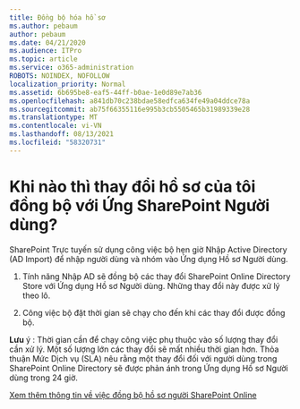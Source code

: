 ```yaml
---
title: Đồng bộ hóa hồ sơ
ms.author: pebaum
author: pebaum
ms.date: 04/21/2020
ms.audience: ITPro
ms.topic: article
ms.service: o365-administration
ROBOTS: NOINDEX, NOFOLLOW
localization_priority: Normal
ms.assetid: 6b695be8-eaf5-44ff-b0ae-1e0d89e7ab36
ms.openlocfilehash: a841db70c238bdae58edfca634fe49a04ddce78a
ms.sourcegitcommit: ab75f66355116e995b3cb5505465b31989339e28
ms.translationtype: MT
ms.contentlocale: vi-VN
ms.lasthandoff: 08/13/2021
ms.locfileid: "58320731"
---
```

# <a name="when-do-my-profile-changes-sync-to-the-sharepoint-user-profile-application"></a>Khi nào thì thay đổi hồ sơ của tôi đồng bộ với Ứng SharePoint Người dùng?

SharePoint Trực tuyến sử dụng công việc bộ hẹn giờ Nhập Active Directory (AD Import) để nhập người dùng và nhóm vào Ứng dụng Hồ sơ Người dùng. 
  
1. Tính năng Nhập AD sẽ đồng bộ các thay đổi SharePoint Online Directory Store với Ứng dụng Hồ sơ Người dùng. Những thay đổi này được xử lý theo lô.
    
2. Công việc bộ đặt thời gian sẽ chạy cho đến khi các thay đổi được đồng bộ.
    
**Lưu** ý : Thời gian cần để chạy công việc phụ thuộc vào số lượng thay đổi cần xử lý. Một số lượng lớn các thay đổi sẽ mất nhiều thời gian hơn. Thỏa thuận Mức Dịch vụ (SLA) nêu rằng một thay đổi đối với người dùng trong SharePoint Online Directory sẽ được phản ánh trong Ứng dụng Hồ sơ Người dùng trong 24 giờ. 
  
[Xem thêm thông tin về việc đồng bộ hồ sơ người SharePoint Online](https://go.microsoft.com/fwlink/?linkid=875671)
  

